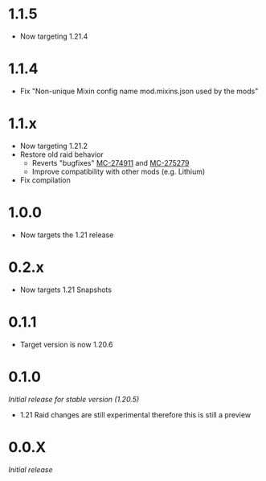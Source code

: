 # 1.1.5
* Now targeting 1.21.4

# 1.1.4
* Fix "Non-unique Mixin config name mod.mixins.json used by the mods"

# 1.1.x
* Now targeting 1.21.2
* Restore old raid behavior
  * Reverts "bugfixes" [MC-274911](https://bugs.mojang.com/browse/MC-274911) and [MC-275279](https://bugs.mojang.com/browse/MC-275279)
  * Improve compatibility with other mods (e.g. Lithium)
* Fix compilation

# 1.0.0
* Now targets the 1.21 release

# 0.2.x
* Now targets 1.21 Snapshots

# 0.1.1
* Target version is now 1.20.6

# 0.1.0
_Initial release for stable version (1.20.5)_
* 1.21 Raid changes are still experimental therefore this is still a preview

# 0.0.X
_Initial release_
